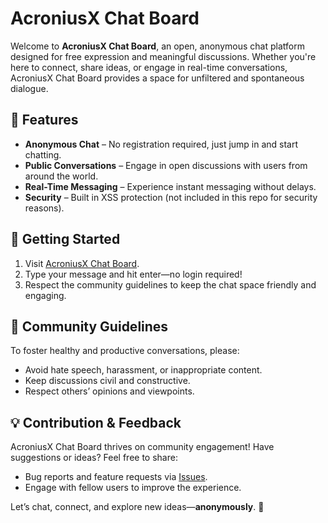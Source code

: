 # AcroniusX Chat Board

Welcome to **AcroniusX Chat Board**, an open, anonymous chat platform designed for free expression and meaningful discussions. Whether you're here to connect, share ideas, or engage in real-time conversations, AcroniusX Chat Board provides a space for unfiltered and spontaneous dialogue.

## 🌟 Features
- **Anonymous Chat** – No registration required, just jump in and start chatting.
- **Public Conversations** – Engage in open discussions with users from around the world.
- **Real-Time Messaging** – Experience instant messaging without delays.
- **Security** – Built in XSS protection (not included in this repo for security reasons).

## 🚀 Getting Started
1. Visit [AcroniusX Chat Board](https://acroniusx.pythonanywhere.com/).
2. Type your message and hit enter—no login required!
3. Respect the community guidelines to keep the chat space friendly and engaging.

## 📜 Community Guidelines
To foster healthy and productive conversations, please:
- Avoid hate speech, harassment, or inappropriate content.
- Keep discussions civil and constructive.
- Respect others’ opinions and viewpoints.

## 💡 Contribution & Feedback
AcroniusX Chat Board thrives on community engagement! Have suggestions or ideas? Feel free to share:
- Bug reports and feature requests via [Issues](https://github.com/QCrafter/AcroniusX-Chat-Board/issues).
- Engage with fellow users to improve the experience.

Let’s chat, connect, and explore new ideas—**anonymously**. 🚀
